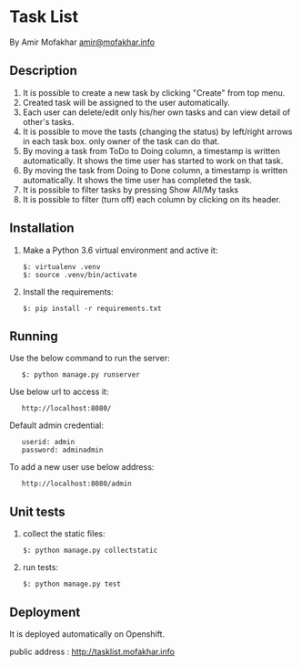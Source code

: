 Task List
=========

By Amir Mofakhar <amir@mofakhar.info>

Description
-----------

  1. It is possible to create a new task by clicking "Create" from top menu.
  2. Created task will be assigned to the user automatically.
  3. Each user can delete/edit only his/her own tasks and can view detail of
     other's tasks.
  4. It is possible to move the tasts (changing the status) by left/right arrows
     in each task box. only owner of the task can do that.
  5. By moving a task from ToDo to Doing column, a timestamp is written automatically.
     It shows the time user has started to work on that task.
  6. By moving the task from Doing to Done column, a timestamp is written automatically.
     It shows the time user has completed the task. 
  7. It is possible to filter tasks by pressing Show All/My tasks
  8. It is possible to filter (turn off) each column by clicking on its header.     


Installation
------------

1. Make a Python 3.6 virtual environment and active it:

       $: virtualenv .venv
       $: source .venv/bin/activate

2. Install the requirements:

       $: pip install -r requirements.txt
       
       
Running
-------

Use the below command to run the server:

       $: python manage.py runserver
       
Use below url to access it:

       http://localhost:8080/
       
Default admin credential:

       userid: admin
       password: adminadmin
        
To add a new user use below address:

       http://localhost:8080/admin
                 

Unit tests
----------

 1. collect the static files:
 
        $: python manage.py collectstatic
        
 2. run tests:
 
        $: python manage.py test


Deployment
----------

It is deployed automatically on Openshift.

public address : http://tasklist.mofakhar.info



